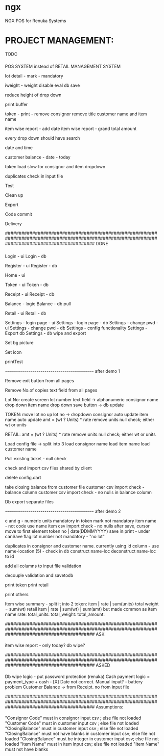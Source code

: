 # ngx

NGX POS for Renuka Systems

# PROJECT MANAGEMENT:

TODO
#####



POS SYSTEM instead of RETAIL MANAGEMENT SYSTEM

lot detail - 
    mark - mandatory


iweight - 
    weight disable
    eval
    db save

reduce height of drop down

print buffer



token - print - remove consignor
remove title customer name and item name

item wise report - add date
item wise report - grand total amount

every drop down should have search

date and time

customer balance - date - today

token load slow for consignor and item dropdown

duplicates check in input file

Test

Clean up

Export

Code commit

Delivery

#################################################################################################################################################
DONE
#####

Login - ui
Login - db

Register - ui
Register - db

Home - ui

Token - ui
Token - db

Receipt - ui
Receipt - db

Balance - logic
Balance - db pull

Retail - ui
Retail - db

Settings - login page - ui
Settings - login page - db
Settings - change pwd - ui
Settings - change pwd - db
Settings - config functionality
Settings - Export db
Settings - db wipe and export

Set bg picture

Set icon

printTest

--------------------------------------------- after demo 1

Remove exit button from all pages

Remove No.of copies text field from all pages

Lot No:
create screen
lot number text field -> alphanumeric
consignor name drop down
item name drop down
save button -> db update

TOKEN:
move lot no up
lot no -> dropdown
consignor auto update
item name auto update
amt = (wt ? Units) * rate
remove units null check; either wt or units

RETAIL:
amt = (wt ? Units) * rate
remove units null check; either wt or units

Load config file -> split into 3
load consignor name
load item name
load customer name

Pull existing ticket - null check

check and import csv files shared by client

delete config.dart

take closing balance from customer file
customer csv import check - balance column
customer csv import check - no nulls in balance column

Db export separate files

--------------------------------------------- after demo 2

c and g - numeric
units mandatory in token
mark not mandatory
item name - not code use name
item csv import check - no nulls
after save, cursor move to first element
token no | date(DDMMYYYY)
save in print - under canSave flag
lot number not mandatory - "no lot"

duplicates in consignor and customer name. currently using id column - use name-location (5) - check in db
construct name-loc
deconstruct name-loc to id

add all columns to input file validation

decouple validation and savetodb

print token
print retail

print others

Item wise summary - split it into 2
token:
item | rate | sum(units)
total weight = sum(wt)
retail
item | rate | sum(wt) | sum(amt)
but made common as
item name
rate:
total_units:
total_weight:
total_amount:

#################################################################################################################################################
ASK
####

item wise report - only today? db wipe?

#################################################################################################################################################
ASKED
####

Db wipe logic - put password protection (renuka)
Cash payment logic  = payment_type + cash - [X]
Date not correct. Manual input? - battery problem
Customer Balance -> from Receipt. no from input file

#################################################################################################################################################
Assumptions:
####

"Consignor Code" must in consignor input csv ; else file not loaded
"Customer Code" must in customer input csv ; else file not loaded
"ClosingBalance" must in customer input csv ; else file not loaded
"ClosingBalance" must not have blanks in customer input csv; else file not loaded
"ClosingBalance" must be integer in customer input csv; else file not loaded
"Item Name" must in item input csv; else file not loaded
"Item Name" must not have blanks